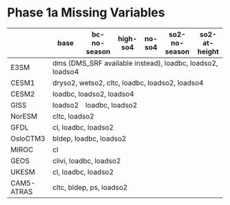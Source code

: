 # Phase 1a Missing Variables
<table>
<thead>
  <tr>
    <th></th>
    <th>base</th>
    <th>bc-no-season</th>
    <th>high-so4</th>
    <th>no-so4</th>
    <th>so2-no-season</th>
    <th>so2-at-height</th>
  </tr>
</thead>
<tbody>
  <tr>
    <td>E3SM</td>
    <td colspan="6">dms (DMS_SRF available instead), loadbc, loadso2, loadso4</td>
  </tr>
  <tr>
    <td>CESM1</td>
    <td colspan="6">dryso2, wetso2, cltc, loadbc, loadso2, loadso4</td>
  </tr>
  <tr>
    <td>CESM2</td>
    <td colspan="6">loadbc, loadso2, loadso4</td>
  </tr>
  <tr>
    <td>GISS</td>
    <td>loadso2</td>
    <td colspan="5">loadbc, loadso2</td>
  </tr>
  <tr>
    <td>NorESM</td>
    <td colspan="6">cltc, loadso2</td>
  </tr>
  <tr>
    <td>GFDL</td>
    <td colspan="6">cl, loadbc, loadso2</td>
  </tr>
  <tr>
    <td>OsloCTM3</td>
    <td colspan="6">bldep, loadbc, loadso2</td>
  </tr>
  <tr>
    <td>MIROC</td>
    <td colspan="6">cl</td>
  </tr>
  <tr>
    <td>GEOS</td>
    <td colspan="6">clivi, loadbc, loadso2</td>
  </tr>
  <tr>
    <td>UKESM</td>
    <td colspan="6">cl, loadbc, loadso2</td>
  </tr>
  <tr>
    <td>CAM5-ATRAS</td>
    <td colspan="6">cltc, bldep, ps, loadso2</td>
  </tr>
</tbody>
</table>

